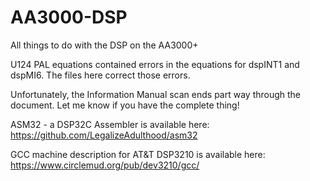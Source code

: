 # AA3000-DSP
All things to do with the DSP on the AA3000+

U124 PAL equations contained errors in the equations for dspINT1 and dspMI6.  The files here correct those errors.

Unfortunately, the Information Manual scan ends part way through the document.  Let me know if you have the complete thing!


ASM32 - a DSP32C Assembler is available here: https://github.com/LegalizeAdulthood/asm32

GCC machine description for AT&T DSP3210 is available here: https://www.circlemud.org/pub/dev3210/gcc/
